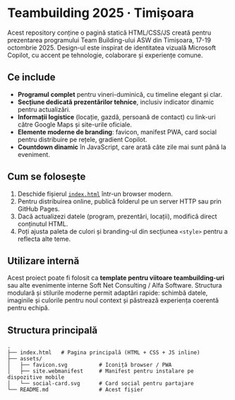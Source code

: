 # Teambuilding 2025 · Timișoara

Acest repository conține o pagină statică HTML/CSS/JS creată pentru prezentarea programului Team Building-ului ASW din Timișoara, 17-19 octombrie 2025. Design-ul este inspirat de identitatea vizuală Microsoft Copilot, cu accent pe tehnologie, colaborare și experiențe comune.

## Ce include

- **Programul complet** pentru vineri-duminică, cu timeline elegant și clar.
- **Secțiune dedicată prezentărilor tehnice**, inclusiv indicator dinamic pentru actualizări.
- **Informații logistice** (locație, gazdă, persoană de contact) cu link-uri către Google Maps și site-urile oficiale.
- **Elemente moderne de branding**: favicon, manifest PWA, card social pentru distribuire pe rețele, gradient Copilot.
- **Countdown dinamic** în JavaScript, care arată câte zile mai sunt până la eveniment.

## Cum se folosește

1. Deschide fișierul [`index.html`](./index.html) într-un browser modern.
2. Pentru distribuirea online, publică folderul pe un server HTTP sau prin GitHub Pages.
3. Dacă actualizezi datele (program, prezentări, locații), modifică direct conținutul HTML.
4. Poți ajusta paleta de culori și branding-ul din secțiunea `<style>` pentru a reflecta alte teme.

## Utilizare internă

Acest proiect poate fi folosit ca **template pentru viitoare teambuilding-uri** sau alte evenimente interne Soft Net Consulting / Alfa Software. Structura modulară și stilurile moderne permit adaptări rapide: schimbă datele, imaginile și culorile pentru noul context și păstrează experiența coerentă pentru echipă.

## Structura principală

```
.
├── index.html   # Pagina principală (HTML + CSS + JS inline)
├── assets/
│   ├── favicon.svg          # Iconiță browser / PWA
│   ├── site.webmanifest     # Manifest pentru instalare pe dispozitive mobile
│   └── social-card.svg      # Card social pentru partajare
└── README.md                # Acest fișier
```
